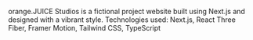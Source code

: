 orange.JUICE Studios is a fictional project website built using Next.js and designed with a vibrant style.
Technologies used: Next.js, React Three Fiber, Framer Motion, Tailwind CSS, TypeScript

